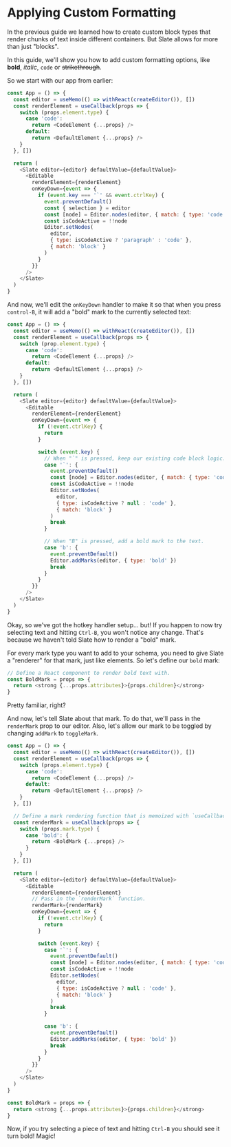 # Applying Custom Formatting

In the previous guide we learned how to create custom block types that render chunks of text inside different containers. But Slate allows for more than just "blocks".

In this guide, we'll show you how to add custom formatting options, like **bold**, _italic_, `code` or ~~strikethrough~~.

So we start with our app from earlier:

```js
const App = () => {
  const editor = useMemo(() => withReact(createEditor()), [])
  const renderElement = useCallback(props => {
    switch (props.element.type) {
      case 'code':
        return <CodeElement {...props} />
      default:
        return <DefaultElement {...props} />
    }
  }, [])

  return (
    <Slate editor={editor} defaultValue={defaultValue}>
      <Editable
        renderElement={renderElement}
        onKeyDown={event => {
          if (event.key === '`' && event.ctrlKey) {
            event.preventDefault()
            const { selection } = editor
            const [node] = Editor.nodes(editor, { match: { type: 'code' } })
            const isCodeActive = !!node
            Editor.setNodes(
              editor,
              { type: isCodeActive ? 'paragraph' : 'code' },
              { match: 'block' }
            )
          }
        }}
      />
    </Slate>
  )
}
```

And now, we'll edit the `onKeyDown` handler to make it so that when you press `control-B`, it will add a "bold" mark to the currently selected text:

```js
const App = () => {
  const editor = useMemo(() => withReact(createEditor()), [])
  const renderElement = useCallback(props => {
    switch (prop.element.type) {
      case 'code':
        return <CodeElement {...props} />
      default:
        return <DefaultElement {...props} />
    }
  }, [])

  return (
    <Slate editor={editor} defaultValue={defaultValue}>
      <Editable
        renderElement={renderElement}
        onKeyDown={event => {
          if (!event.ctrlKey) {
            return
          }

          switch (event.key) {
            // When "`" is pressed, keep our existing code block logic.
            case '`': {
              event.preventDefault()
              const [node] = Editor.nodes(editor, { match: { type: 'code' } })
              const isCodeActive = !!node
              Editor.setNodes(
                editor,
                { type: isCodeActive ? null : 'code' },
                { match: 'block' }
              )
              break
            }

            // When "B" is pressed, add a bold mark to the text.
            case 'b': {
              event.preventDefault()
              Editor.addMarks(editor, { type: 'bold' })
              break
            }
          }
        }}
      />
    </Slate>
  )
}
```

Okay, so we've got the hotkey handler setup... but! If you happen to now try selecting text and hitting `Ctrl-B`, you won't notice any change. That's because we haven't told Slate how to render a "bold" mark.

For every mark type you want to add to your schema, you need to give Slate a "renderer" for that mark, just like elements. So let's define our `bold` mark:

```js
// Define a React component to render bold text with.
const BoldMark = props => {
  return <strong {...props.attributes}>{props.children}</strong>
}
```

Pretty familiar, right?

And now, let's tell Slate about that mark. To do that, we'll pass in the `renderMark` prop to our editor. Also, let's allow our mark to be toggled by changing `addMark` to `toggleMark`.

```js
const App = () => {
  const editor = useMemo(() => withReact(createEditor()), [])
  const renderElement = useCallback(props => {
    switch (props.element.type) {
      case 'code':
        return <CodeElement {...props} />
      default:
        return <DefaultElement {...props} />
    }
  }, [])

  // Define a mark rendering function that is memoized with `useCallback`.
  const renderMark = useCallback(props => {
    switch (props.mark.type) {
      case 'bold': {
        return <BoldMark {...props} />
      }
    }
  }, [])

  return (
    <Slate editor={editor} defaultValue={defaultValue}>
      <Editable
        renderElement={renderElement}
        // Pass in the `renderMark` function.
        renderMark={renderMark}
        onKeyDown={event => {
          if (!event.ctrlKey) {
            return
          }

          switch (event.key) {
            case '`': {
              event.preventDefault()
              const [node] = Editor.nodes(editor, { match: { type: 'code' } })
              const isCodeActive = !!node
              Editor.setNodes(
                editor,
                { type: isCodeActive ? null : 'code' },
                { match: 'block' }
              )
              break
            }

            case 'b': {
              event.preventDefault()
              Editor.addMarks(editor, { type: 'bold' })
              break
            }
          }
        }}
      />
    </Slate>
  )
}

const BoldMark = props => {
  return <strong {...props.attributes}>{props.children}</strong>
}
```

Now, if you try selecting a piece of text and hitting `Ctrl-B` you should see it turn bold! Magic!
